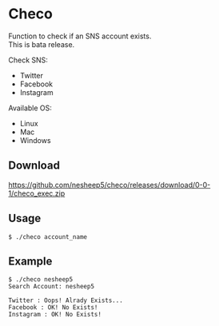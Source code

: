 # Checo
Function to check if an SNS account exists.  
This is bata release.  
  
Check SNS: 
* Twitter
* Facebook
* Instagram

Available OS: 
* Linux
* Mac
* Windows

## Download
https://github.com/nesheep5/checo/releases/download/0-0-1/checo_exec.zip

## Usage
```
$ ./checo account_name
```

## Example
```
$ ./checo nesheep5
Search Account: nesheep5

Twitter : Oops! Alrady Exists...
Facebook : OK! No Exists!
Instagram : OK! No Exists!
```
